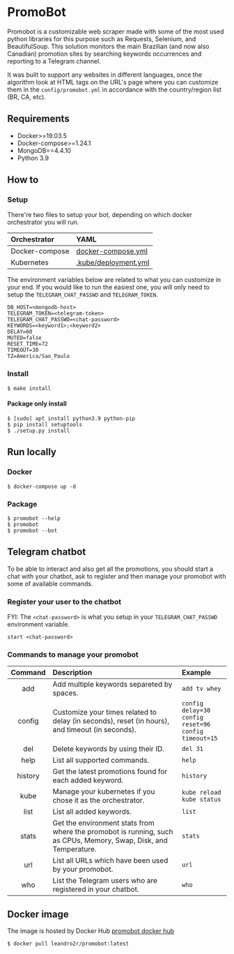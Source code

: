 # PromoBot

Promobot is a customizable web scraper made with some of the most used python libraries for this purpose such as Requests, Selenium, and BeautifulSoup. This solution monitors the main Brazilian (and now also Canadian) promotion sites by searching keywords occurrences and reporting to a Telegram channel.

It was built to support any websites in different languages, once the algorithm look at HTML tags on the URL's page where you can customize them in the `config/promobot.yml` in accordance with the country/region list (BR, CA, etc).

## Requirements

- Docker>=19.03.5
- Docker-compose>=1.24.1
- MongoDB==4.4.10
- Python 3.9

## How to

### Setup

There're two files to setup your bot, depending on which docker orchestrator you will run.

|Orchestrator|YAML|
|:-|:-|
Docker-compose | [docker-compose.yml](docker-compose.yml) |
Kubernetes | [.kube/deployment.yml](.kube/deployment.yml) |

The environment variables below are related to what you can customize in your end.
If you would like to run the easiest one, you will only need to setup the `TELEGRAM_CHAT_PASSWD` and `TELEGRAM_TOKEN`.

```
DB_HOST=<mongodb-host>
TELEGRAM_TOKEN=<telegram-token>
TELEGRAM_CHAT_PASSWD=<chat-password>
KEYWORDS=<keyword1>;<keyword2>
DELAY=60
MUTED=false
RESET_TIME=72
TIMEOUT=30
TZ=America/Sao_Paulo
```

### Install

```shell
$ make install
```

#### Package only install

```shell
$ [sudo] apt install python3.9 python-pip
$ pip install setuptools
$ ./setup.py install
```

## Run locally

### Docker
```shell
$ docker-compose up -d
```

### Package
```shell
$ promobot --help
$ promobot
$ promobot --bot
```

## Telegram chatbot

To be able to interact and also get all the promotions, you should start a chat with your chatbot, ask to register and then manage your promobot with some of available commands.

### Register your user to the chatbot

FYI: The `<chat-password>` is what you setup in your `TELEGRAM_CHAT_PASSWD` environment variable.

```
start <chat-password>
```
### Commands to manage your promobot

|Command|Description|Example|
|:-:|:-|:-|
| add | Add multiple keywords separeted by spaces. | `add tv whey` |
| config | Customize your times related to delay (in seconds), reset (in hours), and timeout (in seconds). | `config delay=30`<br/>`config reset=96`<br/>`config timeout=15` |
| del | Delete keywords by using their ID. | `del 31` |
| help | List all supported commands. | `help` |
| history | Get the latest promotions found for each added keyword. | `history` |
| kube | Manage your kubernetes if you chose it as the orchestrator. | `kube reload`<br/>`kube status` |
| list | List all added keywords. | `list` |
| stats | Get the environment stats from where the promobot is running, such as CPUs, Memory, Swap, Disk, and Temperature. | `stats` |
| url | List all URLs which have been used by your promobot. | `url` |
| who | List the Telegram users who are registered in your chatbot.  | `who` |

## Docker image

The image is hosted by Docker Hub [promobot docker hub](https://hub.docker.com/r/leandro2r/promobot)

```shell
$ docker pull leandro2r/promobot:latest
```
